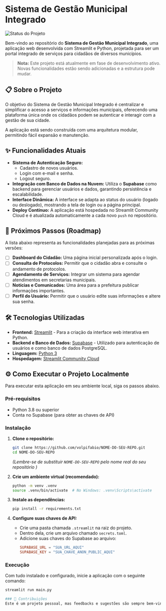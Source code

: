 # Sistema de Gestão Municipal Integrado

![Status do Projeto](https://img.shields.io/badge/status-em%20desenvolvimento-yellow )

Bem-vindo ao repositório do **Sistema de Gestão Municipal Integrado**, uma aplicação web desenvolvida com Streamlit e Python, projetada para ser um portal integrado de serviços para cidadãos de diversos municípios.

> **Nota:** Este projeto está atualmente em fase de desenvolvimento ativo. Novas funcionalidades estão sendo adicionadas e a estrutura pode mudar.

## 📋 Sobre o Projeto

O objetivo do Sistema de Gestão Municipal Integrado é centralizar e simplificar o acesso a serviços e informações municipais, oferecendo uma plataforma única onde os cidadãos podem se autenticar e interagir com a gestão de sua cidade.

A aplicação está sendo construída com uma arquitetura modular, permitindo fácil expansão e manutenção.

## ✨ Funcionalidades Atuais

*   **Sistema de Autenticação Seguro:**
    *   Cadastro de novos usuários.
    *   Login com e-mail e senha.
    *   Logout seguro.
*   **Integração com Banco de Dados na Nuvem:** Utiliza o **Supabase** como backend para gerenciar usuários e dados, garantindo persistência e escalabilidade.
*   **Interface Dinâmica:** A interface se adapta ao status do usuário (logado ou deslogado), mostrando a tela de login ou a página principal.
*   **Deploy Contínuo:** A aplicação está hospedada no Streamlit Community Cloud e é atualizada automaticamente a cada novo `push` no repositório.

## 🚀 Próximos Passos (Roadmap)

A lista abaixo representa as funcionalidades planejadas para as próximas versões:

- [ ] **Dashboard do Cidadão:** Uma página inicial personalizada após o login.
- [ ] **Consulta de Protocolos:** Permitir que o cidadão abra e consulte o andamento de protocolos.
- [ ] **Agendamento de Serviços:** Integrar um sistema para agendar atendimentos em secretarias municipais.
- [ ] **Notícias e Comunicados:** Uma área para a prefeitura publicar informações importantes.
- [ ] **Perfil do Usuário:** Permitir que o usuário edite suas informações e altere sua senha.

## 🛠️ Tecnologias Utilizadas

*   **Frontend:** [Streamlit](https://streamlit.io/ ) - Para a criação da interface web interativa em Python.
*   **Backend e Banco de Dados:** [Supabase](https://supabase.com/ ) - Utilizado para autenticação de usuários e como banco de dados PostgreSQL.
*   **Linguagem:** [Python 3](https://www.python.org/ )
*   **Hospedagem:** [Streamlit Community Cloud](https://streamlit.io/cloud )

## ⚙️ Como Executar o Projeto Localmente

Para executar esta aplicação em seu ambiente local, siga os passos abaixo.

### Pré-requisitos

*   Python 3.8 ou superior
*   Conta no Supabase (para obter as chaves de API)

### Instalação

1.  **Clone o repositório:**
    ```bash
    git clone https://github.com/volpifabio/NOME-DO-SEU-REPO.git
    cd NOME-DO-SEU-REPO
    ```
    *(Lembre-se de substituir `NOME-DO-SEU-REPO` pelo nome real do seu repositório )*

2.  **Crie um ambiente virtual (recomendado):**
    ```bash
    python -m venv .venv
    source .venv/bin/activate  # No Windows: .venv\Scripts\activate
    ```

3.  **Instale as dependências:**
    ```bash
    pip install -r requirements.txt
    ```

4.  **Configure suas chaves de API:**
    *   Crie uma pasta chamada `.streamlit` na raiz do projeto.
    *   Dentro dela, crie um arquivo chamado `secrets.toml`.
    *   Adicione suas chaves do Supabase ao arquivo:
        ```toml
        SUPABASE_URL = "SUA_URL_AQUI"
        SUPABASE_KEY = "SUA_CHAVE_ANON_PUBLIC_AQUI"
        ```

### Execução

Com tudo instalado e configurado, inicie a aplicação com o seguinte comando:

```bash
streamlit run main.py

### 🤝 Contribuições
Este é um projeto pessoal, mas feedbacks e sugestões são sempre bem-vindos! Sinta-se à vontade para abrir uma Issue para relatar um bug ou sugerir uma nova funcionalidade.


